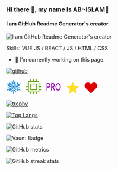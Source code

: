 ### Hi there 👋, my name is AB~ISLAM🤖
#### I am GitHub Readme Generator's creator
![I am GitHub Readme Generator's creator](https://scontent.fdac41-1.fna.fbcdn.net/v/t39.30808-6/480782483_122104249880772381_6961467763964890456_n.jpg?_nc_cat=101&ccb=1-7&_nc_sid=cc71e4&_nc_ohc=o8iRHAeCV9EQ7kNvgEPOEif&_nc_oc=AdhVM29tqt5J0VLez5tbwKC3uydZYpuKrUvJtTge2h-yHNVdrjXWRX-i9l-xutUfddc&_nc_zt=23&_nc_ht=scontent.fdac41-1.fna&_nc_gid=A3GN06mBmUxmyqGPbYaJ1On&oh=00_AYBEgRaJoJGMWa67Jc2MLvduEG7r90hlLyr-IF0CnBrMaQ&oe=67BDE517)


Skills: VUE JS / REACT / JS / HTML / CSS

- 🔭 I’m currently working on this page. 


[<img src='https://cdn.jsdelivr.net/npm/simple-icons@3.0.1/icons/github.svg' alt='github' height='40'>](https://github.com/https://github.com/ABCLOUDA)  

<a href='https://archiveprogram.github.com/'><img src='https://raw.githubusercontent.com/acervenky/animated-github-badges/master/assets/acbadge.gif' width='40' height='40'></a> <a href='https://docs.github.com/en/developers'><img src='https://raw.githubusercontent.com/acervenky/animated-github-badges/master/assets/devbadge.gif' width='40' height='40'></a> <a href='https://github.com/pricing'><img src='https://raw.githubusercontent.com/acervenky/animated-github-badges/master/assets/pro.gif' width='40' height='40'></a> <a href='https://stars.github.com/'><img src='https://raw.githubusercontent.com/acervenky/animated-github-badges/master/assets/starbadge.gif' width='35' height='35'></a> <a href='https://docs.github.com/en/github/supporting-the-open-source-community-with-github-sponsors'><img src='https://raw.githubusercontent.com/acervenky/animated-github-badges/master/assets/sponsorbadge.gif' width='35' height='35'></a> 

[![trophy](https://github-profile-trophy.vercel.app/?username=https://github.com/ABCLOUDA)](https://github.com/ryo-ma/github-profile-trophy)

[![Top Langs](https://github-readme-stats.vercel.app/api/top-langs/?username=https://github.com/ABCLOUDA)](https://github.com/anuraghazra/github-readme-stats)

![GitHub stats](https://github-readme-stats.vercel.app/api?username=https://github.com/ABCLOUDA&show_icons=true&count_private=true)  

![Vaunt Badge](https://api.vaunt.dev/v1/github/entities/https://github.com/ABCLOUDA/contributions?format=svg&private=true)  

![GitHub metrics](https://metrics.lecoq.io/https://github.com/ABCLOUDA)  

![GitHub streak stats](https://streak-stats.demolab.com/?user=https://github.com/ABCLOUDA)  

